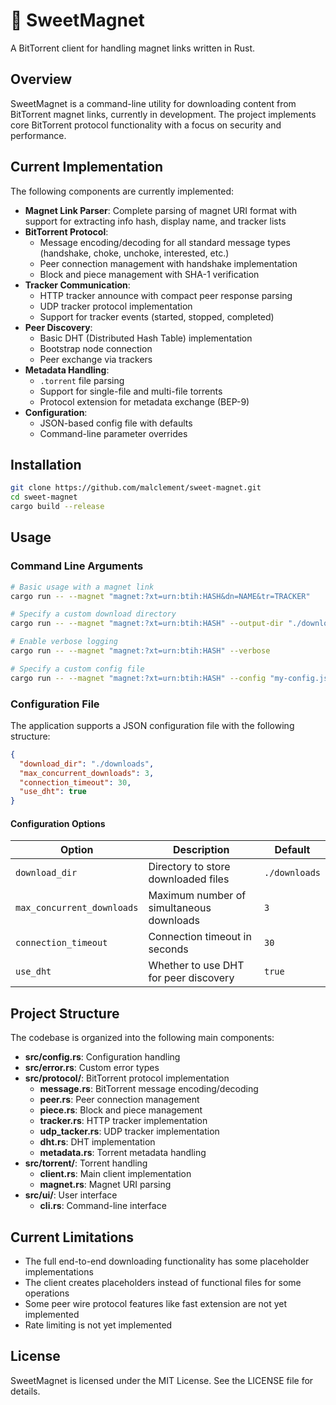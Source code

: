# 🔗 SweetMagnet

A BitTorrent client for handling magnet links written in Rust.

## Overview

SweetMagnet is a command-line utility for downloading content from BitTorrent magnet links, currently in development. The project implements core BitTorrent protocol functionality with a focus on security and performance.

## Current Implementation

The following components are currently implemented:

- **Magnet Link Parser**: Complete parsing of magnet URI format with support for extracting info hash, display name, and tracker lists
- **BitTorrent Protocol**:
    - Message encoding/decoding for all standard message types (handshake, choke, unchoke, interested, etc.)
    - Peer connection management with handshake implementation
    - Block and piece management with SHA-1 verification
- **Tracker Communication**:
    - HTTP tracker announce with compact peer response parsing
    - UDP tracker protocol implementation
    - Support for tracker events (started, stopped, completed)
- **Peer Discovery**:
    - Basic DHT (Distributed Hash Table) implementation
    - Bootstrap node connection
    - Peer exchange via trackers
- **Metadata Handling**:
    - `.torrent` file parsing
    - Support for single-file and multi-file torrents
    - Protocol extension for metadata exchange (BEP-9)
- **Configuration**:
    - JSON-based config file with defaults
    - Command-line parameter overrides

## Installation

```bash
git clone https://github.com/malclement/sweet-magnet.git
cd sweet-magnet
cargo build --release
```

## Usage

### Command Line Arguments

```bash
# Basic usage with a magnet link
cargo run -- --magnet "magnet:?xt=urn:btih:HASH&dn=NAME&tr=TRACKER"

# Specify a custom download directory
cargo run -- --magnet "magnet:?xt=urn:btih:HASH" --output-dir "./downloads"

# Enable verbose logging
cargo run -- --magnet "magnet:?xt=urn:btih:HASH" --verbose

# Specify a custom config file
cargo run -- --magnet "magnet:?xt=urn:btih:HASH" --config "my-config.json"
```

### Configuration File

The application supports a JSON configuration file with the following structure:

```json
{
  "download_dir": "./downloads",
  "max_concurrent_downloads": 3,
  "connection_timeout": 30,
  "use_dht": true
}
```

#### Configuration Options

| Option | Description | Default |
|--------|-------------|---------|
| `download_dir` | Directory to store downloaded files | `./downloads` |
| `max_concurrent_downloads` | Maximum number of simultaneous downloads | `3` |
| `connection_timeout` | Connection timeout in seconds | `30` |
| `use_dht` | Whether to use DHT for peer discovery | `true` |

## Project Structure

The codebase is organized into the following main components:

- **src/config.rs**: Configuration handling
- **src/error.rs**: Custom error types
- **src/protocol/**: BitTorrent protocol implementation
    - **message.rs**: BitTorrent message encoding/decoding
    - **peer.rs**: Peer connection management
    - **piece.rs**: Block and piece management
    - **tracker.rs**: HTTP tracker implementation
    - **udp_tacker.rs**: UDP tracker implementation
    - **dht.rs**: DHT implementation
    - **metadata.rs**: Torrent metadata handling
- **src/torrent/**: Torrent handling
    - **client.rs**: Main client implementation
    - **magnet.rs**: Magnet URI parsing
- **src/ui/**: User interface
    - **cli.rs**: Command-line interface

## Current Limitations

- The full end-to-end downloading functionality has some placeholder implementations
- The client creates placeholders instead of functional files for some operations
- Some peer wire protocol features like fast extension are not yet implemented
- Rate limiting is not yet implemented

## License

SweetMagnet is licensed under the MIT License. See the LICENSE file for details.
